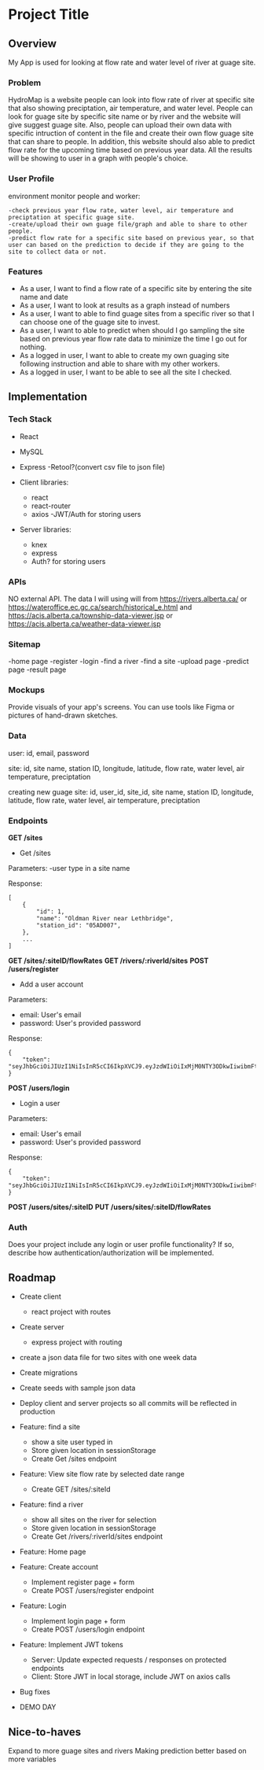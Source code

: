 # Project Title

## Overview

My App is used for looking at flow rate and water level of river at guage site.

### Problem

HydroMap is a website people can look into flow rate of river at specific site that also showing preciptation, air temperature, and water level. People can look for guage site by specific site name or by river and the website will give suggest guage site. Also, people can upload their own data with specific intruction of content in the file and create their own flow guage site that can share to people. In addition, this website should also able to predict flow rate for the upcoming time based on previous year data. All the results will be showing to user in a graph with people's choice.

### User Profile

environment monitor people and worker:

    -check previous year flow rate, water level, air temperature and preciptation at specific guage site.
    -create/upload their own guage file/graph and able to share to other people.
    -predict flow rate for a specific site based on previous year, so that user can based on the prediction to decide if they are going to the site to collect data or not.

### Features

- As a user, I want to find a flow rate of a specific site by entering the site name and date
- As a user, I want to look at results as a graph instead of numbers
- As a user, I want to able to find guage sites from a specific river so that I can choose one of the guage site to invest.
- As a user, I want to able to predict when should I go sampling the site based on previous year flow rate data to minimize the time I go out for nothing.
- As a logged in user, I want to able to create my own guaging site following instruction and able to share with my other workers.
- As a logged in user, I want to be able to see all the site I checked.

## Implementation

### Tech Stack

- React
- MySQL
- Express
  -Retool?(convert csv file to json file)

- Client libraries:

  - react
  - react-router
  - axios
    -JWT/Auth for storing users

- Server libraries:
  - knex
  - express
  - Auth? for storing users

### APIs

NO external API. The data I will using will from https://rivers.alberta.ca/ or https://wateroffice.ec.gc.ca/search/historical_e.html and https://acis.alberta.ca/township-data-viewer.jsp or https://acis.alberta.ca/weather-data-viewer.jsp

### Sitemap

-home page
-register
-login
-find a river
-find a site
-upload page
-predict page
-result page

### Mockups

Provide visuals of your app's screens. You can use tools like Figma or pictures of hand-drawn sketches.

### Data

user: id, email, password

site: id, site name, station ID, longitude, latitude, flow rate, water level, air temperature, preciptation

creating new guage site: id, user_id, site_id, site name, station ID, longitude, latitude, flow rate, water level, air temperature, preciptation

### Endpoints

**GET /sites**

- Get /sites

Parameters:
-user type in a site name

Response:

```
[
    {
        "id": 1,
        "name": "Oldman River near Lethbridge",
        "station_id": "05AD007",
    },
    ...
]
```

**GET /sites/:siteID/flowRates**
**GET /rivers/:riverId/sites**
**POST /users/register**

- Add a user account

Parameters:

- email: User's email
- password: User's provided password

Response:

```
{
    "token": "seyJhbGciOiJIUzI1NiIsInR5cCI6IkpXVCJ9.eyJzdWIiOiIxMjM0NTY3ODkwIiwibmFtZSI6I..."
}
```

**POST /users/login**

- Login a user

Parameters:

- email: User's email
- password: User's provided password

Response:

```
{
    "token": "seyJhbGciOiJIUzI1NiIsInR5cCI6IkpXVCJ9.eyJzdWIiOiIxMjM0NTY3ODkwIiwibmFtZSI6I..."
}
```

**POST /users/sites/:siteID**
**PUT /users/sites/:siteID/flowRates**

### Auth

Does your project include any login or user profile functionality? If so, describe how authentication/authorization will be implemented.

## Roadmap

- Create client

  - react project with routes

- Create server
  - express project with routing
- create a json data file for two sites with one week data

- Create migrations

- Create seeds with sample json data

- Deploy client and server projects so all commits will be reflected in production

- Feature: find a site

  - show a site user typed in
  - Store given location in sessionStorage
  - Create Get /sites endpoint

- Feature: View site flow rate by selected date range

  - Create GET /sites/:siteId

- Feature: find a river

  - show all sites on the river for selection
  - Store given location in sessionStorage
  - Create Get /rivers/:riverId/sites endpoint

- Feature: Home page

- Feature: Create account

  - Implement register page + form
  - Create POST /users/register endpoint

- Feature: Login

  - Implement login page + form
  - Create POST /users/login endpoint

- Feature: Implement JWT tokens

  - Server: Update expected requests / responses on protected endpoints
  - Client: Store JWT in local storage, include JWT on axios calls

- Bug fixes

- DEMO DAY

## Nice-to-haves

Expand to more guage sites and rivers
Making prediction better based on more variables

